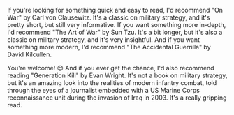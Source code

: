 If you're looking for something quick and easy to read, I'd recommend "On War" by Carl von Clausewitz.  It's a classic on military strategy, and it's pretty short, but still very informative.  If you want something more in-depth, I'd recommend "The Art of War" by Sun Tzu.  It's a bit longer, but it's also a classic on military strategy, and it's very insightful.  And if you want something more modern, I'd recommend "The Accidental Guerrilla" by David Kilcullen.

You're welcome! 😊 And if you ever get the chance, I'd also recommend reading "Generation Kill" by Evan Wright.  It's not a book on military strategy, but it's an amazing look into the realities of modern infantry combat, told through the eyes of a journalist embedded with a US Marine Corps reconnaissance unit during the invasion of Iraq in 2003.  It's a really gripping read.